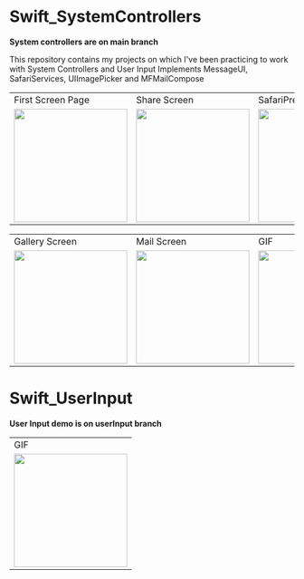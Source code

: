 # Swift_SystemControllers
<p><b>System controllers are on main branch</b></p>
This repository contains my projects on which I've been practicing to work with System Controllers and User Input 
Implements MessageUI, SafariServices, UIImagePicker and MFMailCompose

 <table align = "center">
  <tr>
    <td>First Screen Page</td>
     <td>Share Screen</td>
     <td>SafariPressed Screen</td>
  </tr>
  <tr>
    <td><img src="https://user-images.githubusercontent.com/30757557/172317201-fa18734e-418d-42d5-a401-fca3d74fd9f5.png" width="200"></td>
    <td><img src="https://user-images.githubusercontent.com/30757557/172317178-68013b3a-7027-486f-9705-73ca9b8592e8.png" width="200"></td>
    <td><img src="https://user-images.githubusercontent.com/30757557/172317194-3b3a8925-cb53-4052-b976-4fd6fc6670a5.png" width="200"></td>
  </tr>
 </table>
 
 <table align = "center">
  <tr>
    <td>Gallery Screen</td>
     <td>Mail Screen</td>
     <td>GIF</td>
  </tr>
  <tr>
    <td><img src="https://user-images.githubusercontent.com/30757557/172325318-b90757ea-3383-4ec7-93e1-bf288ce62dfb.png" width="200"></td>
    <td><img src="https://user-images.githubusercontent.com/30757557/172317160-f3c6ff27-0ab7-48cb-8eee-61dc2cd74189.png" width="200"></td>
    <td><img src="https://user-images.githubusercontent.com/30757557/172575185-bdce3d5b-9d6f-4730-ad02-2ce402c2b4df.gif" width="200"></td>

  </tr>
 </table>
 
 # Swift_UserInput
<p><b>User Input demo is on userInput branch</b></p> 
 <table align = "center">
  <tr>
    <td>GIF</td>
  </tr>
  <tr>
    <td><img src="https://user-images.githubusercontent.com/30757557/172574247-511b4a25-d916-4531-892f-7143fffcfb57.gif" width="200"></td>
  </tr>
 </table>

